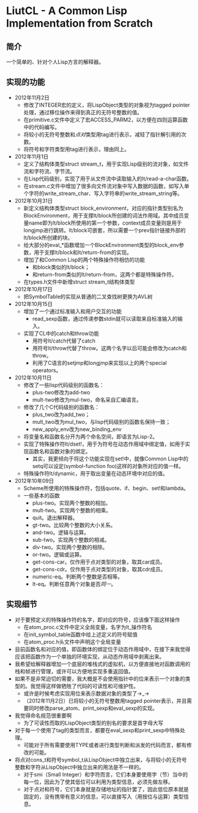 # LiutCL - A Common Lisp Implementation from Scratch

## 简介

一个简单的、针对个人Lisp方言的解释器。

## 实现的功能

* 2012年11月2日
  * 修改了INTEGER宏的定义，将LispObject类型的对象视为tagged pointer处理，通过移位操作来得到真正的无符号整数的值。
  * 在primitive.c文件中定义了宏ACCESS\_PARM2，以方便在四则运算函数中的代码编写。
  * 将较小的无符号整数和*点对*类型用tag进行表示，减轻了指针解引用的次数。
  * 将符号和字符类型用tag进行表示，理由同上。
* 2012年11月1日
  * 定义了结构体类型struct stream_t，用于实现Lisp级别的流对象，如文件流和字符流、字节流。
  * 在Lisp代码级别，实现了用于从文件流中读取输入的lt/read-a-char函数。
  * 在stream.c文件中增加了很多向文件流对象中写入数据的函数，如写入单个字符的write\_stream\_char、写入字符串的write\_stream\_string等。
* 2012年10月31日
  * 新定义结构体类型struct block_environment，对应的指针类型别名为BlockEnvironment，用于支撑lt/block所创建的词法作用域。其中成员变量name即为lt/block所使用的第一个参数，context成员变量则是用于longjmp进行跳转。lt/block可嵌套，所以需要一个prev指针链接外部的lt/block所创建的块。
  * 给大部分的eval\_\*函数增加一个BlockEnvironment类型的block_env参数，用于支撑lt/block和lt/return-from的实现。
  * 增加了和Common Lisp的两个特殊操作符相仿的功能
    * 和block类似的lt/block；
    * 和return-from类似的lt/return-from，这两个都是特殊操作符。
  * 在types.h文件中新增struct stream_t结构体类型
* 2012年10月17日
  * 把SymbolTable的实现从普通的二叉查找树更换为AVL树
* 2012年10月15日
  * 增加了一个通过标准输入和用户交互的功能
    * read_sexp函数，通过传递参数stdin就可以读取来自标准输入的输入。
  * 实现了CL中的catch和throw功能
    * 用符号lt/catch代替了catch
    * 用符号lt/throw代替了throw。这两个名字以后可能会修改为catch和throw。
    * 利用了C语言的setjmp和longjmp来实现以上的两个special operators。
* 2012年10月11日
  * 修改了一些lisp代码级别的函数名：
	* plus-two修改为add-two
	* mult-two修改为mul-two，命名采自汇编语言。
  * 修改了几个C代码级别的函数名：
    * plus\_two改为add\_two；
    * mult\_two改为mul\_two，与lisp代码级别的函数名保持一致；
    * new\_apply\_env改为new\_binding\_env
  * 将变量名和函数名分开为两个命名空间，即语言为Lisp-2。
  * 实现了特殊操作符lt/dset!，用于为符号在动态作用域中绑定值，如用于实现函数名和函数对象的绑定。
	* 其实，我更倾向于将这个功能实现在set!中，就像Common Lisp中的setq可以设定(symbol-function foo)这样的对象所对应的值一样。
  * 特殊操作符lt/dynamic，用于取出变量在动态环境中对应的值。
* 2012年10年09日
  * Scheme所使用的特殊操作符，包括quote、if、begin、set!和lambda。
  * 一些基本的函数
	* plus-two。实现两个整数的相加。
	* mult-two。实现两个整数的相乘。
	* quit。退出解释器。
	* gt-two。比较两个整数的大小关系。
	* and-two。逻辑与运算。
	* sub-two。实现两个整数的相减。
	* div-two。实现两个整数的相除。
	* or-two。逻辑或运算。
	* get-cons-car。仅作用于点对类型的对象，取其car成员。
	* get-cons-cdr。仅作用于点对类型的对象，取其cdr成员。
	* numeric-eq。判断两个整数是否相等。
	* lt-eq。判断任意两个对象是否*同一*。

## 实现细节

* 对于要预定义的特殊操作符的名字，即对应的符号，应该像下面这样操作
  * 在atom\_proc.c文件中定义全局变量，名字为lt\_操作符名
  * 在init\_symbol\_table函数中给上述定义的符号赋值
  * 在atom\_proc.h头文件中声明这个全局变量
* 目前函数名和对应的值，即函数体的绑定位于动态作用域中，在接下来我觉得应该把函数作为一个单独的环境实现，从动态作用域中剥离出来。
* 我希望给解释器增加一个底层的堆栈式的虚拟机，以方便直接地对函数调用的栈和帧进行管理，或许可以方便地实现多重返回值。
* 如果不是非常迫切的需要，我大概是不会使用指针中的位来表示一个对象的类型的。我觉得这样做牺牲了代码的可读性和可维护性。
  * 或许是时候考虑实现用位来表示数据对象的类型了→_→
  * （2012年11月2日）已将较小的无符号整数用tagged pointer表示，并且需要同时修改parse\_atom、print\_sexp和eval\_sexp的实现。
* 我觉得命名规范很重要啊
  * 为了可读性而取的LispObject类型的别名的要求是首字母大写
* 对于每一个使用了tag的类型而言，都要在eval\_sexp和print\_sexp中特殊处理。
  * 可能对于所有需要使用TYPE或者进行类型判断和派发的代码而言，都有修改的可能。
* 将点对cons\_t和符号symbol\_t从LispObject中独立出来，与将较小的无符号整数和字符从LispObject中独立出来的用法是不一样的。
  * 对于smi（Small Integer）和字符而言，它们本身要使用字（节）当中的每一位，因此为了使其低位可以利用为类型信息，必须先做左移。
  * 对于点对和符号，它们本身就是存储地址的指针罢了，因此低位原本就是固定的，没有携带有意义的信息，可以直接写入（用按位与运算）类型信息。
